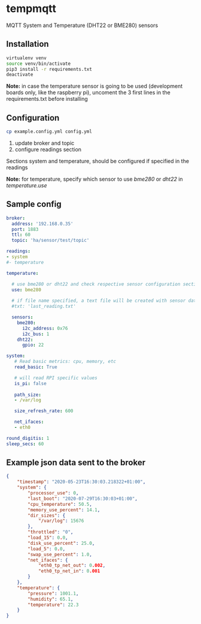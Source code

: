 # tempmqtt

MQTT System and Temperature (DHT22 or BME280) sensors

## Installation

```bash
virtualenv venv
source venv/bin/activate
pip3 install -r requirements.txt
deactivate
```

**Note:** in case the temperature sensor is going to be used (development boards only, like the raspberry pi), uncoment the 3 first lines in the requirements.txt before installing

## Configuration

```bash
cp example.config.yml config.yml
```

1. update broker and topic
2. configure readings section

Sections system and temperature, should be configured if specified in the readings

**Note:** for temperature, specify which sensor to use *bme280* or *dht22* in *temperature.use*

## Sample config

```yaml
broker:
  address: '192.168.0.35'
  port: 1883
  ttl: 60
  topic: 'ha/sensor/test/topic'

readings:
- system
#- temperature

temperature:

  # use bme280 or dht22 and check respective sensor configuration section below
  use: bme280
  
  # if file name specified, a text file will be created with sensor data, useful for embedding in images
  #txt: 'last_reading.txt'

  sensors:
    bme280:
      i2c_address: 0x76
      i2c_bus: 1
    dht22:
      gpio: 22

system:
   # Read basic metrics: cpu, memory, etc
   read_basic: True

   # will read RPI specific values
   is_pi: false
   
   path_size:
   - /var/log

   size_refresh_rate: 600

   net_ifaces:
   - eth0

round_digitis: 1
sleep_secs: 60
```

## Example json data sent to the broker
```json
{
    "timestamp": "2020-05-23T16:30:03.218322+01:00",
    "system": {
        "processor_use": 0,
        "last_boot": "2020-07-29T16:30:03+01:00",
        "cpu_temperature": 50.5,
        "memory_use_percent": 14.1,
        "dir_sizes": {
            "/var/log": 15676
        },
        "throttled": "0",
        "load_15": 0.0,
        "disk_use_percent": 25.0,
        "load_5": 0.0,
        "swap_use_percent": 1.0,
        "net_ifaces": {
            "eth0_tp_net_out": 0.002,
            "eth0_tp_net_in": 0.001
        }
    },
    "temperature": {
        "pressure": 1001.1,
        "humidity": 65.1,
        "temperature": 22.3
    }
}
```

